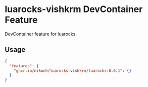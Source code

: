 # luarocks-vishkrm DevContainer Feature

DevContainer feature for luarocks.

## Usage

```json
{
  "features": {
    "ghcr.io/nikunh/luarocks-vishkrm/luarocks:0.0.1": {}
  }
}
```
